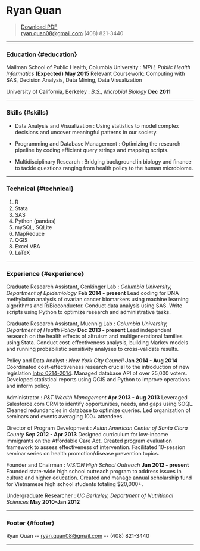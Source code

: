 # Ryan Quan

> [Download PDF](resume.pdf)  
> [ryan.quan08@gmail.com](ryan.quan08@gmail.com)
> (408) 821-3440

------

### Education {#education}

Mailman School of Public Health, Columbia University
: *MPH, Public Health Informatics*
  __(Expected) May 2015__
  Relevant Coursework: Computing with SAS, Decision Analysis, Data Mining, Data Visualization

University of California, Berkeley
: *B.S., Microbial Biology*
  __Dec 2011__

------

### Skills {#skills}

* Data Analysis and Visualization
  : Using statistics to model complex decisions and uncover meaningful patterns in our society. 

* Programming and Database Management
  : Optimizing the research pipeline by coding efficient query strings and mapping scripts.

* Multidisciplinary Research
  : Bridging background in biology and finance to tackle questions ranging from health policy to the human microbiome.

-------

### Technical {#technical}

1. R
1. Stata
1. SAS
1. Python (pandas)
1. mySQL, SQLite
1. MapReduce
1. QGIS
1. Excel VBA
1. LaTeX

------

### Experience {#experience}

Graduate Research Assistant, Genkinger Lab
: *Columbia University, Department of Epidemiology*
  __Feb 2014 - present__
  Lead coding for DNA methylation analysis of ovarian cancer biomarkers using machine learning algorithms and R/Bioconductor. Conduct data analysis using SAS. Write scripts using Python to optimize research and administrative tasks.

Graduate Research Assistant, Muennig Lab
: *Columbia University, Department of Health Policy*
  __Dec 2013 - present__
  Lead independent research on the health effects of altruism and multigenerational families using Stata. Conduct cost-effectiveness analysis, building Markov models and running probabilistic sensitivity analyses to cross-validate results. 

Policy and Data Analyst
: *New York City Council*
  __Jan 2014 - Aug 2014__
  Coordinated cost-effectiveness research crucial to the introduction of new legislation [Intro 0214-2014](http://legistar.council.nyc.gov/Legislation.aspx). Managed database API of over 25,000 voters. Developed statistical reports using QGIS and Python to improve operations and inform policy.

Administrator
: *P&T Wealth Management*
  __Apr 2013 - Aug 2013__
  Leveraged Salesforce.com CRM to identify opportunities, needs, and gaps using SOQL. Cleaned redundancies in database to optimize queries. Led organization of seminars and events averaging 100+ attendees.

Director of Program Development
: *Asian American Center of Santa Clara County*
  __Sep 2012 - Apr 2013__
  Designed curriculum for low-income immigrants on the Affordable Care Act. Created program evaluation framework to assess effectiveness of intervention. Facilitated 10-session seminar series on health promotion/disease prevention topics.

Founder and Chairman
: *VISION High School Outreach*
  __Jan 2012 - present__
  Founded state-wide high school outreach program to address issues in culture and higher education. Created and manage annual scholarship fund for Vietnamese high school students totaling $20,000+.

Undergraduate Researcher
: *UC Berkeley, Department of Nutritional Sciences*
  __May 2010-Jan 2012__

------

### Footer {#footer}

Ryan Quan -- [ryan.quan08@gmail.com](ryan.quan08@gmail.com) -- (408) 821-3440

------
